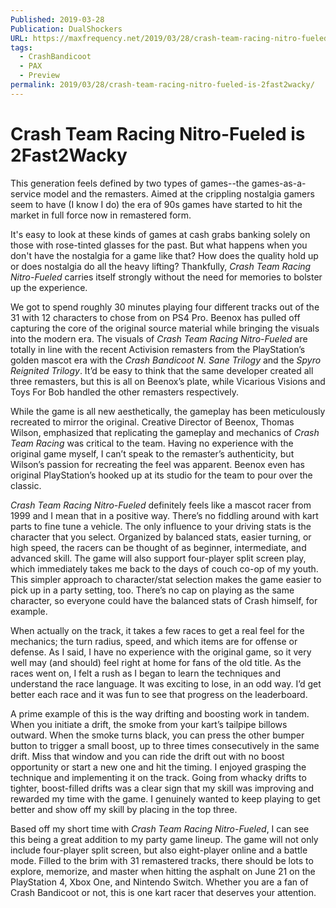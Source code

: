 ```yaml
---
Published: 2019-03-28
Publication: DualShockers
URL: https://maxfrequency.net/2019/03/28/crash-team-racing-nitro-fueled-is-2fast2wacky/
tags:
  - CrashBandicoot
  - PAX
  - Preview
permalink: 2019/03/28/crash-team-racing-nitro-fueled-is-2fast2wacky/
---
```

# Crash Team Racing Nitro-Fueled is 2Fast2Wacky

This generation feels defined by two types of games--the games-as-a-service model and the remasters. Aimed at the crippling nostalgia gamers seem to have (I know I do) the era of 90s games have started to hit the market in full force now in remastered form.

It's easy to look at these kinds of games at cash grabs banking solely on those with rose-tinted glasses for the past. But what happens when you don't have the nostalgia for a game like that? How does the quality hold up or does nostalgia do all the heavy lifting? Thankfully, _Crash Team Racing Nitro-Fueled_ carries itself strongly without the need for memories to bolster up the experience.

We got to spend roughly 30 minutes playing four different tracks out of the 31 with 12 characters to chose from on PS4 Pro. Beenox has pulled off capturing the core of the original source material while bringing the visuals into the modern era. The visuals of _Crash Team Racing Nitro-Fueled_ are totally in line with the recent Activision remasters from the PlayStation’s golden mascot era with the _Crash Bandicoot N. Sane Trilogy_ and the _Spyro Reignited Trilogy_. It’d be easy to think that the same developer created all three remasters, but this is all on Beenox’s plate, while Vicarious Visions and Toys For Bob handled the other remasters respectively.

While the game is all new aesthetically, the gameplay has been meticulously recreated to mirror the original. Creative Director of Beenox, Thomas Wilson, emphasized that replicating the gameplay and mechanics of _Crash Team Racing_ was critical to the team. Having no experience with the original game myself, I can’t speak to the remaster’s authenticity, but Wilson’s passion for recreating the feel was apparent. Beenox even has original PlayStation’s hooked up at its studio for the team to pour over the classic.

_Crash Team Racing Nitro-Fueled_ definitely feels like a mascot racer from 1999 and I mean that in a positive way. There’s no fiddling around with kart parts to fine tune a vehicle. The only influence to your driving stats is the character that you select. Organized by balanced stats, easier turning, or high speed, the racers can be thought of as beginner, intermediate, and advanced skill. The game will also support four-player split screen play, which immediately takes me back to the days of couch co-op of my youth. This simpler approach to character/stat selection makes the game easier to pick up in a party setting, too. There’s no cap on playing as the same character, so everyone could have the balanced stats of Crash himself, for example.

When actually on the track, it takes a few races to get a real feel for the mechanics; the turn radius, speed, and which items are for offense or defense. As I said, I have no experience with the original game, so it very well may (and should) feel right at home for fans of the old title. As the races went on, I felt a rush as I began to learn the techniques and understand the race language. It was exciting to lose, in an odd way. I’d get better each race and it was fun to see that progress on the leaderboard.

A prime example of this is the way drifting and boosting work in tandem. When you initiate a drift, the smoke from your kart’s tailpipe billows outward. When the smoke turns black, you can press the other bumper button to trigger a small boost, up to three times consecutively in the same drift. Miss that window and you can ride the drift out with no boost opportunity or start a new one and hit the timing. I enjoyed grasping the technique and implementing it on the track. Going from whacky drifts to tighter, boost-filled drifts was a clear sign that my skill was improving and rewarded my time with the game. I genuinely wanted to keep playing to get better and show off my skill by placing in the top three.

Based off my short time with _Crash Team Racing Nitro-Fueled_, I can see this being a great addition to my party game lineup. The game will not only include four-player split screen, but also eight-player online and a battle mode. Filled to the brim with 31 remastered tracks, there should be lots to explore, memorize, and master when hitting the asphalt on June 21 on the PlayStation 4, Xbox One, and Nintendo Switch. Whether you are a fan of Crash Bandicoot or not, this is one kart racer that deserves your attention.